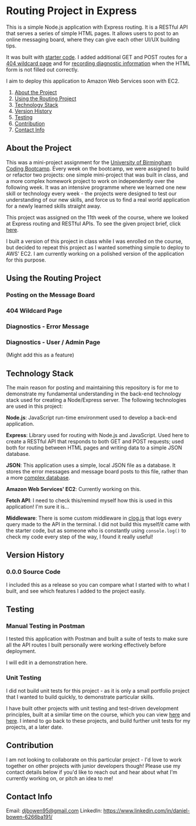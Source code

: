 # Routing Project in Express
This is a simple Node.js application with Express routing. It is a RESTful API that serves a series of simple HTML pages. It allows users to post to an online messaging board, where they can give each other UI/UX building tips. 

It was built with [starter code](#about-the-project). I added additional GET and POST routes for a [404 wildcard page](#404-wildcard-page) and for [recording diagnostic information](#diagnostics---error-message) when the HTML form is not filled out correctly.

I aim to deploy this application to Amazon Web Services soon with EC2.

1. [About the Project](#about-the-project)
2. [Using the Routing Project](#using-the-routing-project)
3. [Technology Stack](#technology-stack)
4. [Version History](#version-history)
5. [Testing](#testing-in-postman)
6. [Contribution](#contribution)
7. [Contact Info](#contact-info)

## About the Project
This was a mini-project assignment for the [University of Birmingham Coding Bootcamp](https://gist.github.com/djbowen95/2846640d520a16165b9b23db2d9e0926). Every week on the bootcamp, we were assigned to build or refactor two projects: one simple mini-project that was built in class, and a more complex homework project to work on independently over the following week. It was an intensive programme where we learned one new skill or technology every week - the projects were designed to test our understanding of our new skills, and force us to find a real world application for a newly learned skills straight away. 

This project was assigned on the 11th week of the course, where we looked at Express routing and RESTful APIs. To see the given project brief, click [here](./docs/brief.md).

I built a version of this project in class while I was enrolled on the course, but decided to repeat this project as I wanted something simple to deploy to AWS' EC2. I am currently working on a polished version of the application for this purpose.
## Using the Routing Project
### Posting on the Message Board
### 404 Wildcard Page
### Diagnostics - Error Message
### Diagnostics - User / Admin Page
(Might add this as a feature)

## Technology Stack
The main reason for posting and maintaining this repository is for me to demonstrate my fundamental understanding in the back-end technology stack used for creating a Node/Express server. The following technologies are used in this project:  

**Node.js**: JavaScript run-time environment used to develop a back-end application.  

**Express**: Library used for routing with Node.js and JavaScript. Used here to create a RESTful API that responds to both GET and POST requests; used both for routing between HTML pages and writing data to a simple JSON database.

**JSON**: This application uses a simple, local JSON file as a database. It stores the error messages and message board posts to this file, rather than a more [complex database](https://github.com/djbowen95/e-commerce-back-end).

**Amazon Web Services' EC2**: Currently working on this.

**Fetch API**: I need to check this/remind myself how this is used in this application! I'm sure it is...

**Middleware**: There is some custom middleware in [clog.js](./middleware/clog.js) that logs every query made to the API in the terminal. I did not build this myself/it came with the starter code, but as someone who is constantly using `console.log()` to check my code every step of the way, I found it really useful!

## Version History
### 0.0.0 Source Code
I included this as a release so you can compare what I started with to what I built, and see which features I added to the project easily.

## Testing
### Manual Testing in Postman
I tested this application with Postman and built a suite of tests to make sure all the API routes I built personally were working effectively before deployment.

I will edit in a demonstration here.

### Unit Testing
I did not build unit tests for this project - as it is only a small portfolio project that I wanted to build quickly, to demonstrate particular skills.  

I have built other projects with unit testing and test-driven development principles, built at a similar time on the course, which you can view [here](https://github.com/djbowen95/Team-Profile-Builder) and [here](https://github.com/djbowen95/GuessingGame). I intend to go back to these projects, and build further unit tests for my projects, at a later date.
## Contribution
I am not looking to collaborate on this particular project - I'd love to work together on other projects with junior developers though! Please use my contact details below if you'd like to reach out and hear about what I'm currently working on, or pitch an idea to me!

## Contact Info
Email: djbowen95@gmail.com
LinkedIn: https://www.linkedin.com/in/daniel-bowen-6266ba191/
